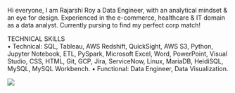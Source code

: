 Hi everyone, 
I am Rajarshi Roy a Data Engineer, with an analytical mindset & an eye for design. Experienced in the e-commerce, healthcare & IT domain as a data analyst. Currently pursing to find my perfect corp match! 

TECHNICAL SKILLS <br>
•	Technical:  SQL, Tableau, AWS Redshift, QuickSight, AWS S3, Python, Jupyter Notebook, ETL, PySpark, Microsoft Excel, Word, PowerPoint, Visual Studio, CSS, HTML, Git, GCP, Jira, ServiceNow, Linux, MariaDB, HeidiSQL, MySQL, MySQL Workbench. 
•	Functional:  Data Engineer, Data Visualization.


<img src="https://github-readme-stats.vercel.app/api?username=imrsroy&&show_icons=true&title_color=DDD022&icon_color=2ac1d5&text_color=b044a7&bg_color=fffff">
